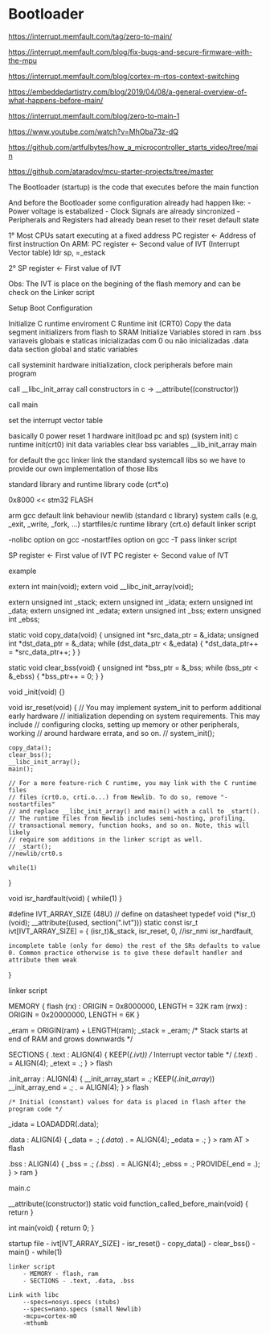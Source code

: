 # Bootloader

https://interrupt.memfault.com/tag/zero-to-main/

https://interrupt.memfault.com/blog/fix-bugs-and-secure-firmware-with-the-mpu

https://interrupt.memfault.com/blog/cortex-m-rtos-context-switching

https://embeddedartistry.com/blog/2019/04/08/a-general-overview-of-what-happens-before-main/

https://interrupt.memfault.com/blog/zero-to-main-1

https://www.youtube.com/watch?v=MhOba73z-dQ

https://github.com/artfulbytes/how_a_microcontroller_starts_video/tree/main

https://github.com/ataradov/mcu-starter-projects/tree/master

The Bootloader (startup) is the code that executes before the main function

And before the Bootloader some configuration already had happen like:
    - Power voltage is estabalized
    - Clock Signals are already sincronized
    - Peripherals and Registers had already bean reset to their reset default state

1° Most CPUs satart executing at a fixed address
    PC register <- Address of first instruction
    On ARM: PC register <- Second value of IVT (Interrupt Vector table)
    ldr   sp, =_estack 

2° SP register <- First value of IVT

Obs: The IVT is place on the begining of the flash memory and can be check on the Linker script



Setup Boot Configuration

Initialize C runtime enviroment C Runtime init (CRT0)
    Copy the data segment initializers from flash to SRAM
    Initialize Variables stored in ram 
    .bss variaveis globais e staticas inicializadas com 0 ou não inicializadas
    .data data section global and static variables

call systeminit
    hardware initialization, clock peripherals 
    before main program 

call __libc_init_array
    call constructors
    in c -> __attribute((constructor))

call main

set the interrupt vector table

basically
0 power reset
1 hardware init(load pc and sp)
(system init)
c runtime init(crt0)
    init data variables
    clear bss variables
__lib_init_array
main

for default the gcc linker link the standard systemcall libs
so we have to provide our own implementation of those libs

standard library and runtime library code (crt*.o)

0x8000 << stm32 FLASH

arm gcc default link behaviour
newlib (standard c library)
    system calls (e.g, _exit, _write, _fork, ...)
startfiles/c runtime library (crt.o)
default linker script

-nolibc option on gcc
-nostartfiles option on gcc
-T pass linker script

SP register <- First value of IVT
PC register <- Second value of IVT

example

extern int main(void);
extern void __libc_init_array(void);

extern unsigned int _stack;
extern unsigned int _idata;
extern unsigned int _data;
extern unsigned int _edata;
extern unsigned int _bss;
extern unsigned int _ebss;

static void copy_data(void)
{
    unsigned int *src_data_ptr = &_idata;
    unsigned int *dst_data_ptr = &_data;
    while (dst_data_ptr < &_edata) {
        *dst_data_ptr++ = *src_data_ptr++;
    }
}

static void clear_bss(void)
{
    unsigned int *bss_ptr = &_bss;
    while (bss_ptr < &_ebss) {
        *bss_ptr++ = 0;
    }
}

void _init(void) {}

void isr_reset(void) {
    // You may implement system_init to perform additional early hardware
    // initialization depending on system requirements. This may include
    // configuring clocks, setting up memory or other peripherals, working
    // around hardware errata, and so on.
    // system_init();

    copy_data();
    clear_bss();
    __libc_init_array();
    main();

    // For a more feature-rich C runtime, you may link with the C runtime files
    // files (crt0.o, crti.o...) from Newlib. To do so, remove "-nostartfiles"
    // and replace __libc_init_array() and main() with a call to _start().
    // The runtime files from Newlib includes semi-hosting, profiling,
    // transactional memory, function hooks, and so on. Note, this will likely
    // require som additions in the linker script as well.
    // _start();
    //newlib/crt0.s

    while(1)
}

void isr_hardfault(void) {
    while(1)
}

 
#define IVT_ARRAY_SIZE (48U) // define on datasheet
typedef void (*isr_t)(void);
__attribute((used, section(".ivt")))
static const isr_t ivt[IVT_ARRAY_SIZE] = 
{
    (isr_t)&_stack,
    isr_reset,
    0, //isr_nmi
    isr_hardfault,

    incomplete table (only for demo) the rest of the SRs defaults to value 0. Common practice otherwise is to give these default handler and attribute them weak
}

linker script

MEMORY
{
  flash (rx) : ORIGIN = 0x8000000, LENGTH = 32K
  ram (rwx) : ORIGIN = 0x20000000, LENGTH = 6K
}

_eram = ORIGIN(ram) + LENGTH(ram);
_stack = _eram; /* Stack starts at end of RAM and grows downwards */

SECTIONS
{
  .text : ALIGN(4)
  {
    KEEP(*(.ivt)) /* Interrupt vector table */
    *(.text*)
    . = ALIGN(4);
    _etext = .;
  } > flash

  .init_array : ALIGN(4)
  {
    __init_array_start = .;
    KEEP(*(.init_array*))
    __init_array_end = .;
    . = ALIGN(4);
  } > flash

    /* Initial (constant) values for data is placed in flash after the program code */
  _idata = LOADADDR(.data);

  .data : ALIGN(4)
  {
    _data = .;
    *(.data*)
    . = ALIGN(4);
    _edata = .;
  } > ram AT > flash

  .bss : ALIGN(4)
  {
    _bss = .;
    *(.bss*)
    . = ALIGN(4);
    _ebss = .;
    PROVIDE(_end = .);
  } > ram
}

main.c

__attribute((constructor))
static void function_called_before_main(void) {
    return
}

int main(void)
{
    return 0;
}

startup file
    - ivt[IVT_ARRAY_SIZE]
    - isr_reset()
        - copy_data()
        - clear_bss()
        - main()
        - while(1)

    linker script
        - MEMORY - flash, ram
        - SECTIONS - .text, .data, .bss

    Link with libc
        --specs=nosys.specs (stubs)
        --specs=nano.specs (small Newlib)
        -mcpu=cortex-m0
        -mthumb

